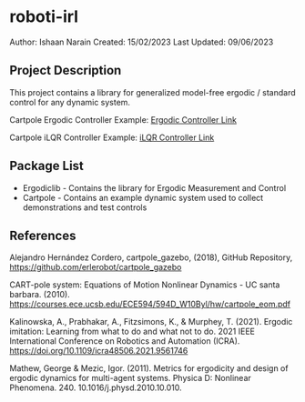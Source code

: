 # roboti-irl
Author:       Ishaan Narain
Created:      15/02/2023 
Last Updated: 09/06/2023 

## Project Description
This project contains a library for generalized model-free ergodic / standard control for any dynamic system.

Cartpole Ergodic Controller Example:
[Ergodic Controller Link](https://youtu.be/QWhWvpcZHBM)


Cartpole iLQR Controller Example:
[iLQR Controller Link](https://youtu.be/6-PlLRr4JFw)

## Package List
* Ergodiclib - Contains the library for Ergodic Measurement and Control
* Cartpole - Contains an example dynamic system used to collect demonstrations and test controls

## References
Alejandro Hernández Cordero, cartpole_gazebo, (2018), GitHub Repository, https://github.com/erlerobot/cartpole_gazebo

CART-pole system: Equations of Motion Nonlinear Dynamics - UC santa barbara. (2010). https://courses.ece.ucsb.edu/ECE594/594D_W10Byl/hw/cartpole_eom.pdf 

Kalinowska, A., Prabhakar, A., Fitzsimons, K., &amp; Murphey, T. (2021). Ergodic imitation: Learning from what to do and what not to do. 2021 IEEE International Conference on Robotics and Automation (ICRA). https://doi.org/10.1109/icra48506.2021.9561746

Mathew, George & Mezic, Igor. (2011). Metrics for ergodicity and design of ergodic dynamics for multi-agent systems. Physica D: Nonlinear Phenomena. 240. 10.1016/j.physd.2010.10.010.
